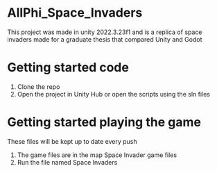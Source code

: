 # AllPhi_Space_Invaders
This project was made in unity 2022.3.23f1 and is a replica of space invaders made for a graduate thesis that compared Unity and Godot
# Getting started code
1.  Clone the repo
2.  Open the project in Unity Hub or open the scripts using the sln files
# Getting started playing the game
These files will be kept up to date every push
1.  The game files are in the map Space Invader game files
2.  Run the file named Space Invaders